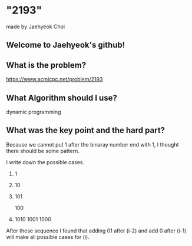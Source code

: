 
# "2193"

made by Jaehyeok Choi

## Welcome to Jaehyeok's github!

## What is the problem?

https://www.acmicpc.net/problem/2193

## What Algorithm should I use?

dynamic programming

## What was the key point and the hard part?

Because we cannot put 1 after the binaray number end with 1, I thought there should be some pattern.

I write down the possible cases.

1. 1

2. 10

3. 101
   
   100
   
4. 1010
   1001
   1000
   
After these sequence I found that adding 01 after (i-2) and add 0 after (i-1) will make all possible cases for (i).


